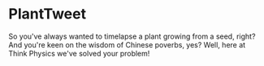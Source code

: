 # PlantTweet
So you've always wanted to timelapse a plant growing from a seed, right? And you're keen on the wisdom of Chinese poverbs, yes? Well, here at Think Physics we've solved your problem!
